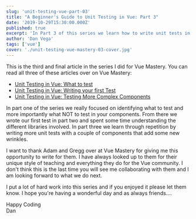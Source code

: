 ```yaml
---
slug: 'unit-testing-vue-part-03'
title: "A Beginner's Guide to Unit Testing in Vue: Part 3"
date: '2019-10-29T15:30:00.000Z'
published: true
excerpt: 'In Part 3 of this series we learn how to write unit tests in Vue by testing more complex components.'
author: 'Dan Vega'
tags: ['vue']
cover: './unit-testing-vue-mastery-03-cover.jpg'
---
```


This is the third and final article in the series I did for Vue Mastery. You can read all three of these articles over on Vue Mastery:

- [Unit Testing in Vue: What to test](https://www.vuemastery.com/blog/unit-testing-vue-1)
- [Unit Testing in Vue: Writing your first Test](https://www.vuemastery.com/blog/Unit-Testing-in-Vue-Your-First-Test)
- [Unit Testing in Vue: Testing More Complex Components](https://www.vuemastery.com/blog/Unit-Testing-in%20Vue-More-complex-components)

In part one of the series we really focused on identifying what to test and more importantly what NOT to test in your components. From there we wrote our first test in part two and spent some time understanding the different libraries involved. In part three we learn through repetition by writing more unit tests with a couple of components that add some new wrinkles.

I want to thank Adam and Gregg over at Vue Mastery for giving me this opportunity to write for them. I have always looked up to them for their unique style of teaching and everything they do for the Vue community. I don't think this is the last time you will see me collaborating with them and I am looking forward to what we do next.

I put a lot of hard work into this series and if you enjoyed it please let them know. I hope you're having a wonderful day and as always friends....

Happy Coding<br/>
Dan
